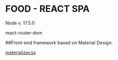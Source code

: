 # FOOD - REACT SPA

Node v. 17.5.0

react-router-dom

##Front-end framework based on Material Design:

[materializecss](https://materializecss.com/)
